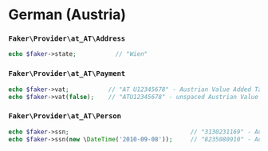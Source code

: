 # German (Austria)

### `Faker\Provider\at_AT\Address`

```php
echo $faker->state;           // "Wien"
```

### `Faker\Provider\at_AT\Payment`

```php
echo $faker->vat;           // "AT U12345678" - Austrian Value Added Tax number
echo $faker->vat(false);    // "ATU12345678" - unspaced Austrian Value Added Tax number
```

### `Faker\Provider\at_AT\Person`

```php
echo $faker->ssn;                                  // "3130231169" - Austrian Social Security number
echo $faker->ssn(new \DateTime('2010-09-08'));     // "8235080910" - Austrian Social Security number for a specific birth date
```
